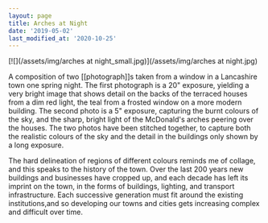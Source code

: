 ```yaml
---
layout: page
title: Arches at Night
date: '2019-05-02'
last_modified_at: '2020-10-25'
---
```


[![](/assets/img/arches at night_small.jpg)](/assets/img/arches at night.jpg)

A composition of two [[photograph]]s taken from a window in a Lancashire town one spring night. The first photograph is a 20" exposure, yielding a very bright image that shows detail on the backs of the terraced houses from a dim red light, the teal from a frosted window on a more modern building. The second photo is a 5" exposure, capturing the burnt colours of the sky, and the sharp, bright light of the McDonald's arches peering over the houses. The two photos have been stitched together, to capture both the realistic colours of the sky and the detail in the buildings only shown by a long exposure.

The hard delineation of regions of different colours reminds me of collage, and this speaks to the history of the town. Over the last 200 years new buildings and businesses have cropped up, and each decade has left its imprint on the town, in the forms of buildings, lighting, and transport infrastructure. Each successive generation must fit around the existing institutions,and so developing our towns and cities gets increasing complex and difficult over time.
